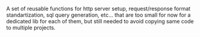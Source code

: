 A set of reusable functions for http server setup, request/response format standartization, sql query generation, etc... that are too small for now for a dedicated lib for each of them, but still needed to avoid copying same code to multiple projects.
